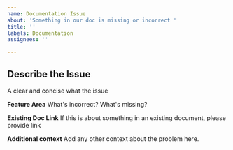 ```yaml
---
name: Documentation Issue
about: 'Something in our doc is missing or incorrect '
title: ''
labels: Documentation
assignees: ''

---
```


## Describe the Issue
A clear and concise what the issue

**Feature Area**
What's incorrect? What's missing?

**Existing Doc Link**
If this is about something in an existing document, please provide link 

**Additional context**
Add any other context about the problem here.
